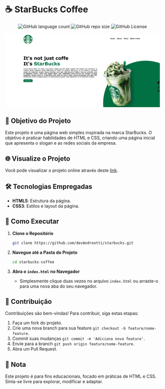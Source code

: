<!-- Projeto Finalizado -->
# ☕ StarBucks Coffee

<p align="center">
  <!-- Contador de linguagens do GitHub -->
  <img alt="GitHub language count" src="https://img.shields.io/github/languages/count/devAndreotti/starbucks?color=FFF&labelColor=017042&style=flat-square">
  <!-- Tamanho do repositório no GitHub -->
  <img alt="GitHub repo size" src="https://img.shields.io/github/repo-size/devAndreotti/starbucks?color=FFF&labelColor=017042&style=flat-square">
  <!-- Licença do GitHub -->
  <img alt="GitHub License" src="https://img.shields.io/github/license/devAndreotti/devAndreotti?color=FFF&labelColor=017042&style=flat-square">
</p>

<div align="center">
  <img src="./Star Bucks.png" alt="Star Bucks Banner"/>
</div>

## 🎯 Objetivo do Projeto

Este projeto é uma página web simples inspirada na marca StarBucks. O objetivo é praticar habilidades de HTML e CSS, criando uma página inicial que apresenta o slogan e as redes sociais da empresa.

## 🌐 Visualize o Projeto

Você pode visualizar o projeto online através deste [link](https://devandreotti.github.io/starbucks/).

## 🛠️ Tecnologias Empregadas

- **HTML5**: Estrutura da página.
- **CSS3**: Estilos e layout da página.

## 🚀 Como Executar

1. **Clone o Repositório**
   ```bash
   git clone https://github.com/devAndreotti/starbucks.git
   ```

2. **Navegue até a Pasta do Projeto**
   ```bash
   cd starbucks-coffee
   ```

3. **Abra o `index.html` no Navegador**
   - Simplesmente clique duas vezes no arquivo `index.html` ou arraste-o para uma nova aba do seu navegador.

## 💪 Contribuição

Contribuições são bem-vindas! Para contribuir, siga estas etapas:

1. Faça um fork do projeto.
2. Crie uma nova branch para sua feature `git checkout -b feature/nome-feature`.
3. Commit suas mudanças `git commit -m 'Adiciona nova feature'`.
4. Envie para a branch `git push origin feature/nome-feature`.
5. Abra um Pull Request.

## 📌 Nota

Este projeto é para fins educacionais, focado em práticas de HTML e CSS. Sinta-se livre para explorar, modificar e adaptar.
